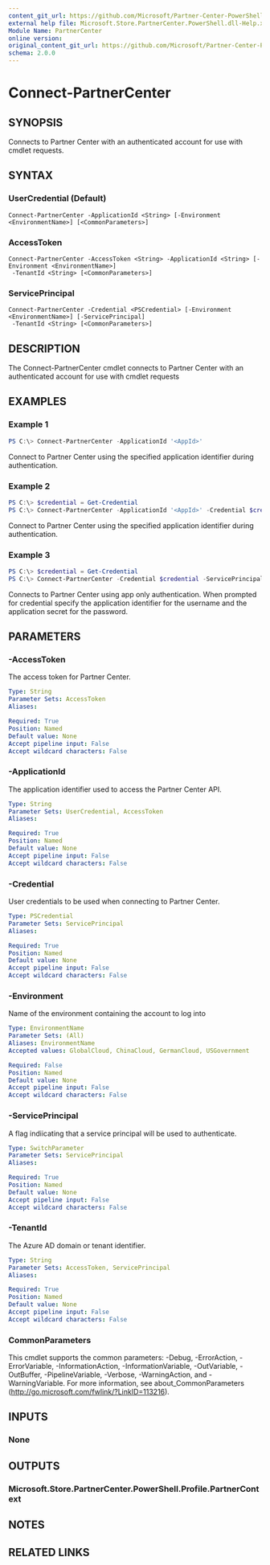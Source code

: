 ```yaml
---
content_git_url: https://github.com/Microsoft/Partner-Center-PowerShell/blob/master/docs/help/Connect-PartnerCenter.md
external help file: Microsoft.Store.PartnerCenter.PowerShell.dll-Help.xml
Module Name: PartnerCenter
online version:
original_content_git_url: https://github.com/Microsoft/Partner-Center-PowerShell/blob/master/docs/help/Connect-PartnerCenter.md
schema: 2.0.0
---
```


# Connect-PartnerCenter

## SYNOPSIS
Connects to Partner Center with an authenticated account for use with cmdlet requests.

## SYNTAX

### UserCredential (Default)
```
Connect-PartnerCenter -ApplicationId <String> [-Environment <EnvironmentName>] [<CommonParameters>]
```

### AccessToken
```
Connect-PartnerCenter -AccessToken <String> -ApplicationId <String> [-Environment <EnvironmentName>]
 -TenantId <String> [<CommonParameters>]
```

### ServicePrincipal
```
Connect-PartnerCenter -Credential <PSCredential> [-Environment <EnvironmentName>] [-ServicePrincipal]
 -TenantId <String> [<CommonParameters>]
```

## DESCRIPTION
The Connect-PartnerCenter cmdlet connects to Partner Center with an authenticated account for use with cmdlet requests

## EXAMPLES

### Example 1

```powershell
PS C:\> Connect-PartnerCenter -ApplicationId '<AppId>'
```

Connect to Partner Center using the specified application identifier during authentication.

### Example 2

```powershell
PS C:\> $credential = Get-Credential
PS C:\> Connect-PartnerCenter -ApplicationId '<AppId>' -Credential $credential
```

Connect to Partner Center using the specified application identifier during authentication.

### Example 3

```powershell
PS C:\> $credential = Get-Credential
PS C:\> Connect-PartnerCenter -Credential $credential -ServicePrincipal -TenantId '<AppId>'
```

Connects to Partner Center using app only authentication. When prompted for credential specify the application identifier for the username and the application secret for the password.

## PARAMETERS

### -AccessToken
The access token for Partner Center.

```yaml
Type: String
Parameter Sets: AccessToken
Aliases:

Required: True
Position: Named
Default value: None
Accept pipeline input: False
Accept wildcard characters: False
```

### -ApplicationId
The application identifier used to access the Partner Center API.

```yaml
Type: String
Parameter Sets: UserCredential, AccessToken
Aliases:

Required: True
Position: Named
Default value: None
Accept pipeline input: False
Accept wildcard characters: False
```

### -Credential
User credentials to be used when connecting to Partner Center.

```yaml
Type: PSCredential
Parameter Sets: ServicePrincipal
Aliases:

Required: True
Position: Named
Default value: None
Accept pipeline input: False
Accept wildcard characters: False
```

### -Environment
Name of the environment containing the account to log into

```yaml
Type: EnvironmentName
Parameter Sets: (All)
Aliases: EnvironmentName
Accepted values: GlobalCloud, ChinaCloud, GermanCloud, USGovernment

Required: False
Position: Named
Default value: None
Accept pipeline input: False
Accept wildcard characters: False
```

### -ServicePrincipal
A flag indiicating that a service principal will be used to authenticate.

```yaml
Type: SwitchParameter
Parameter Sets: ServicePrincipal
Aliases:

Required: True
Position: Named
Default value: None
Accept pipeline input: False
Accept wildcard characters: False
```

### -TenantId
The Azure AD domain or tenant identifier.

```yaml
Type: String
Parameter Sets: AccessToken, ServicePrincipal
Aliases:

Required: True
Position: Named
Default value: None
Accept pipeline input: False
Accept wildcard characters: False
```

### CommonParameters
This cmdlet supports the common parameters: -Debug, -ErrorAction, -ErrorVariable, -InformationAction, -InformationVariable, -OutVariable, -OutBuffer, -PipelineVariable, -Verbose, -WarningAction, and -WarningVariable. For more information, see about_CommonParameters (http://go.microsoft.com/fwlink/?LinkID=113216).

## INPUTS

### None

## OUTPUTS

### Microsoft.Store.PartnerCenter.PowerShell.Profile.PartnerContext

## NOTES

## RELATED LINKS
